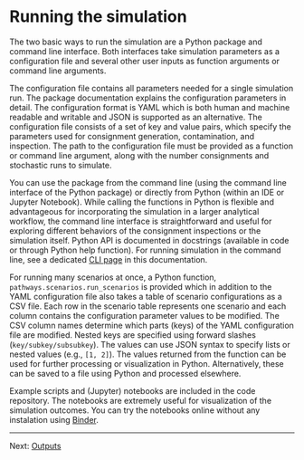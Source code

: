 # Running the simulation

The two basic ways to run the simulation are a Python package and command line interface. Both interfaces take simulation parameters as a configuration file and several other user inputs as function arguments or command line arguments.

The configuration file contains all parameters needed for a single simulation run. The package documentation explains the configuration parameters in detail. The configuration format is YAML which is both human and machine readable and writable and JSON is supported as an alternative. The configuration file consists of a set of key and value pairs, which specify the parameters used for consignment generation, contamination, and inspection.
The path to the configuration file must be provided as a function or command line argument, along with the number consignments and stochastic runs to simulate.

You can use the package from the command line (using the command line interface
of the Python package) or directly from Python (within an IDE or Jupyter Notebook).
While calling the functions in Python is flexible and advantageous for incorporating the simulation in a larger analytical workflow, the command line interface is straightforward and useful for exploring different behaviors of the consignment inspections or the simulation itself.
Python API is documented in docstrings (available in code or through Python help function). For running simulation in the command line,
see a dedicated [CLI page](cli.md) in this documentation.

For running many scenarios at once, a Python function, `pathways.scenarios.run_scenarios` is provided which in addition to the YAML configuration file also takes a table of scenario configurations as a CSV file. Each row in the scenario table represents one scenario and each column contains the configuration parameter values to be modified. The CSV column names determine which parts (keys) of the YAML configuration file are modified. Nested keys are specified using forward slashes (`key/subkey/subsubkey`). The values can use JSON syntax to specify lists or nested values (e.g., `[1, 2]`). The values returned from the function can be used for further processing or visualization in Python. Alternatively, these can be saved to a file using Python and processed elsewhere.

Example scripts and (Jupyter) notebooks are included in the code repository.
The notebooks are extremely useful for visualization of the simulation outcomes.
You can try the notebooks online without any instalation using [Binder](binder.md).

---

Next: [Outputs](outputs.md)
